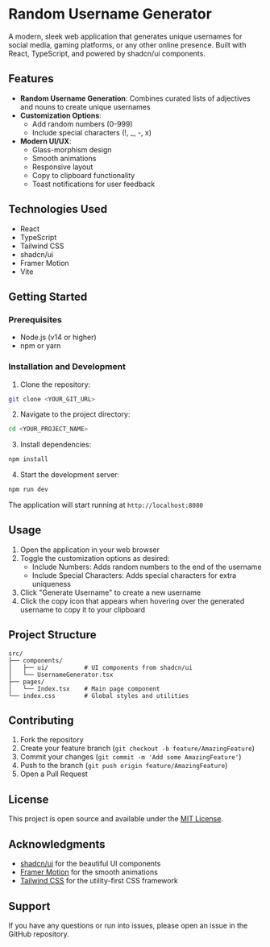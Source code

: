 
# Random Username Generator

A modern, sleek web application that generates unique usernames for social media, gaming platforms, or any other online presence. Built with React, TypeScript, and powered by shadcn/ui components.

## Features

- **Random Username Generation**: Combines curated lists of adjectives and nouns to create unique usernames
- **Customization Options**: 
  - Add random numbers (0-999)
  - Include special characters (!, _, -, x)
- **Modern UI/UX**:
  - Glass-morphism design
  - Smooth animations
  - Responsive layout
  - Copy to clipboard functionality
  - Toast notifications for user feedback

## Technologies Used

- React
- TypeScript
- Tailwind CSS
- shadcn/ui
- Framer Motion
- Vite

## Getting Started

### Prerequisites

- Node.js (v14 or higher)
- npm or yarn

### Installation and Development

1. Clone the repository:
```sh
git clone <YOUR_GIT_URL>
```

2. Navigate to the project directory:
```sh
cd <YOUR_PROJECT_NAME>
```

3. Install dependencies:
```sh
npm install
```

4. Start the development server:
```sh
npm run dev
```

The application will start running at `http://localhost:8080`

## Usage

1. Open the application in your web browser
2. Toggle the customization options as desired:
   - Include Numbers: Adds random numbers to the end of the username
   - Include Special Characters: Adds special characters for extra uniqueness
3. Click "Generate Username" to create a new username
4. Click the copy icon that appears when hovering over the generated username to copy it to your clipboard

## Project Structure

```
src/
├── components/
│   ├── ui/          # UI components from shadcn/ui
│   └── UsernameGenerator.tsx
├── pages/
│   └── Index.tsx    # Main page component
└── index.css        # Global styles and utilities
```

## Contributing

1. Fork the repository
2. Create your feature branch (`git checkout -b feature/AmazingFeature`)
3. Commit your changes (`git commit -m 'Add some AmazingFeature'`)
4. Push to the branch (`git push origin feature/AmazingFeature`)
5. Open a Pull Request

## License

This project is open source and available under the [MIT License](LICENSE).

## Acknowledgments

- [shadcn/ui](https://ui.shadcn.com/) for the beautiful UI components
- [Framer Motion](https://www.framer.com/motion/) for the smooth animations
- [Tailwind CSS](https://tailwindcss.com/) for the utility-first CSS framework

## Support

If you have any questions or run into issues, please open an issue in the GitHub repository.
